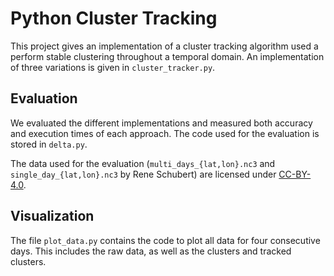 # Python Cluster Tracking

This project gives an implementation of a cluster tracking algorithm used a perform stable clustering throughout a temporal domain.
An implementation of three variations is given in `cluster_tracker.py`. 

## Evaluation

We evaluated the different implementations and measured both accuracy and execution times of each approach.
The code used for the evaluation is stored in `delta.py`.

The data used for the evaluation (`multi_days_{lat,lon}.nc3` and `single_day_{lat,lon}.nc3` by Rene Schubert) are licensed under [CC-BY-4.0](https://creativecommons.org/licenses/by/4.0/).

## Visualization

The file `plot_data.py` contains the code to plot all data for four consecutive days.
This includes the raw data, as well as the clusters and tracked clusters.